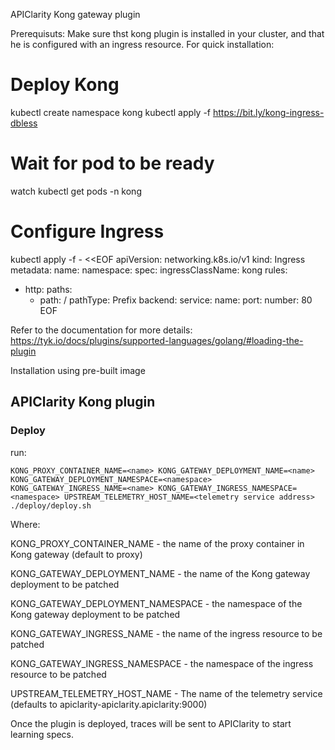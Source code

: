 APIClarity Kong gateway plugin

Prerequisuts:
Make sure thst kong plugin is installed in your cluster, and that he is configured with an ingress resource.
For quick installation:
# Deploy Kong
kubectl create namespace kong
kubectl apply -f https://bit.ly/kong-ingress-dbless

# Wait for pod to be ready
watch kubectl get pods -n kong

# Configure Ingress
kubectl apply -f - <<EOF
apiVersion: networking.k8s.io/v1
kind: Ingress
metadata:
  name: <name>
  namespace: <namespace>
spec:
  ingressClassName: kong
  rules:
  - http:
      paths:
      - path: /
        pathType: Prefix
        backend:
          service:
            name: <service-name>
            port:
              number: 80
EOF

Refer to the documentation for more details: https://tyk.io/docs/plugins/supported-languages/golang/#loading-the-plugin

Installation using pre-built image


## APIClarity Kong plugin

### Deploy

run:


```shell
KONG_PROXY_CONTAINER_NAME=<name> KONG_GATEWAY_DEPLOYMENT_NAME=<name> KONG_GATEWAY_DEPLOYMENT_NAMESPACE=<namespace> KONG_GATEWAY_INGRESS_NAME=<name> KONG_GATEWAY_INGRESS_NAMESPACE=<namespace> UPSTREAM_TELEMETRY_HOST_NAME=<telemetry service address> ./deploy/deploy.sh
```

Where:

KONG_PROXY_CONTAINER_NAME - the name of the proxy container in Kong gateway (default to proxy)

KONG_GATEWAY_DEPLOYMENT_NAME - the name of the Kong gateway deployment to be patched

KONG_GATEWAY_DEPLOYMENT_NAMESPACE - the namespace of the Kong gateway deployment to be patched

KONG_GATEWAY_INGRESS_NAME - the name of the ingress resource to be patched

KONG_GATEWAY_INGRESS_NAMESPACE - the namespace of the ingress resource to be patched

UPSTREAM_TELEMETRY_HOST_NAME - The name of the telemetry service (defaults to apiclarity-apiclarity.apiclarity:9000)

Once the plugin is deployed, traces will be sent to APIClarity to start learning specs.
